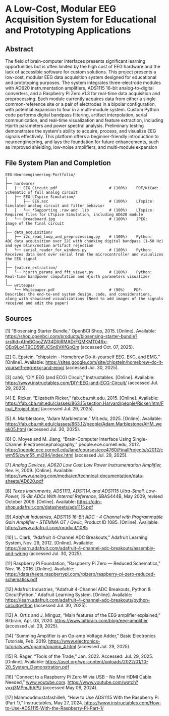 # A Low-Cost, Modular EEG Acquisition System for Educational and Prototyping Applications

## Abstract
The field of brain-computer interfaces presents significant learning opportunities but is often limited by the high cost of EEG hardware and the lack of accessible software for custom solutions. This project presents a low-cost, modular EEG data acquisition system designed for educational and prototyping purposes. The system integrates three-electrode modules with AD620 instrumentation amplifiers, ADS1115 
16-bit analog-to-digital converters, and a Raspberry Pi Zero v1.3 for real-time data acquisition and preprocessing. Each module currently acquires data from either a single common-reference site or a pair of electrodes in a bipolar configuration, with potential expansion to four in a multi-module system. Custom Python code performs digital bandpass filtering, artifact interpolation, serial communication, and real-time visualization and feature extraction, including Hjorth parameters and power spectral analysis. Preliminary testing demonstrates the system's ability to acquire, process, and visualize EEG signals effectively. This platform offers a beginner-friendly introduction to neuroengineering, and lays the foundation for future enhancements, such as improved shielding, low-noise amplifiers, and multi-module expansion

## File System Plan and Completion
```plaintext
EEG-Neuroengineering-Portfolio/
│
├── hardware/
│   ├── EEG_Circuit.pdf                       # (100%)    PDF/KiCad:  Schematic of full analog circuit
│   ├── EEG_LTspice Simulation/
│   │	├── EEG.asc                           # (100%)    LTspice:    Simulated analog circuit and filter behavior
│   │	└── *Supporting .raw and .lib         # (100%)    LTspice:    Required files for LTspice Simulation, including AD620 module
│   └── Breadboard.jpg                        # (100%)    JPEG:       Image of the final circuit
│
├── data_acquisition/
│   ├── i2c_read_loop_and_preprocessing.py    # (100%)    Python:     ADC data acquisition over I2C with chunking digital bandpass (1–50 Hz) and eye blink/motion artifact rejection
│   └── serial_reader_for_windows.py          # (100%)    Python:     Receives data sent over serial from the microcontroller and visualizes the EEG signal
│
├── feature_extraction/
│   └── hjorth_params_and_fft_viewer.py       # (100%)    Python:     Real-time bandpower computation and Hjorth parameters visualizer
│
└── writeups/
    └── Whitepaper.pdf                        # (90%)    PDF:        Describes the end-to-end system design, code, and considerations, along with showcased visualizations (Need to add images of the signals received and edit the paper)
```
## Sources
[1] “Biosensing Starter Bundle,” OpenBCI Shop, 2015. [Online]. Available: https://shop.openbci.com/products/biosensing-starter-bundle?srsltid=AfmBOooZW34DXjRMADrFQMKMT046x-OEp9Lo4T9CD59FJCSn6VKfGpQm (accessed Oct. 07, 2025).

[2] C. Epstein, “chipstein - Homebrew Do-it-yourself EEG, EKG, and EMG.” [Online]. Available: https://sites.google.com/site/chipstein/homebrew-do-it-yourself-eeg-ekg-and-emg/ (accessed Jul. 30, 2025).

[3] cah6, “DIY EEG (and ECG) Circuit,” Instructables. [Online]. Available: https://www.instructables.com/DIY-EEG-and-ECG-Circuit/ (accessed Jul. 29, 2025).

[4] E. Ricker, “Elizabeth Ricker,” fab.cba.mit.edu, 2015. [Online]. Available: https://fab.cba.mit.edu/classes/863.15/section.Harvard/people/Ricker/htm/Final_Project.html (accessed Jul. 29, 2025).

[5] A. Marblestone, “Adam Marblestone,” Mit.edu, 2025. [Online]. Available: https://fab.cba.mit.edu/classes/863.12/people/Adam.Marblestone/AHM_week05.html (accessed Jul. 30, 2025).

[6] C. Moyes and M. Jiang, “Brain-Computer Interface Using Single-Channel Electroencephalography,” people.ece.cornell.edu, 2012. https://people.ece.cornell.edu/land/courses/ece4760/FinalProjects/s2012/cwm55/cwm55_mj294/index.html (accessed Jul. 29, 2025).

[7] *Analog Devices, AD620 Low Cost Low Power Instrumentation Amplifier,* Rev. H, 2009. [Online]. Available: https://www.analog.com/media/en/technical-documentation/data-sheets/AD620.pdf

[8] *Texas Instruments, ADS1113, ADS1114, and ADS1115 Ultra-Small, Low-Power, 16-Bit ADCs With Internal Reference,* SBAS444B, May 2009, revised October 2009. [Online]. Available: https://cdn-shop.adafruit.com/datasheets/ads1115.pdf

[9] *Adafruit Industries, ADS1115 16-Bit ADC - 4 Channel with Programmable Gain Amplifier - STEMMA QT / Qwiic,* Product ID 1085. [Online]. Available: https://www.adafruit.com/product/1085

[10] L. Clark, “Adafruit 4-Channel ADC Breakouts,” Adafruit Learning System, Nov. 29, 2012. [Online]. Available: https://learn.adafruit.com/adafruit-4-channel-adc-breakouts/assembly-and-wiring (accessed Jul. 30, 2025).

[11] Raspberry Pi Foundation, "Raspberry Pi Zero — Reduced Schematics," Nov. 16, 2016. [Online]. Available: https://datasheets.raspberrypi.com/rpizero/raspberry-pi-zero-reduced-schematics.pdf

[12] Adafruit Industries, “Adafruit 4-Channel ADC Breakouts, Python & CircuitPython,” Adafruit Learning System. [Online]. Available: https://learn.adafruit.com/adafruit-4-channel-adc-breakouts/python-circuitpython (accessed Jul. 30, 2025).

[13] A. Ortiz and J. Minguz, “Main features of the EEG amplifier explained,” Bitbrain, Apr. 03, 2020. https://www.bitbrain.com/blog/eeg-amplifier (accessed Jul. 29, 2025).

[14] “Summing Amplifier is an Op-amp Voltage Adder,” Basic Electronics Tutorials, Feb. 2019. https://www.electronics-tutorials.ws/opamp/opamp_4.html (accessed Jul. 29, 2025).

[15] R. Rager, “Tools of the Trade,” Jan. 2022. Accessed: Jul. 29, 2025. [Online]. Available: https://aset.org/wp-content/uploads/2022/01/10-20_System_Demonstration.pdf

[16] “Connect to a Raspberry Pi Zero W via USB - No Mini HDMI Cable Needed,” www.youtube.com. https://www.youtube.com/watch?v=xj3MPmJhAPU (accessed May 09, 2024).

[17] Mahmoodmustafashilleh, “How to Use ADS1115 With the Raspberry Pi (Part 1),” Instructables, May 27, 2024. https://www.instructables.com/How-to-Use-ADS1115-With-the-Raspberry-Pi-Part-1/
‌
‌
